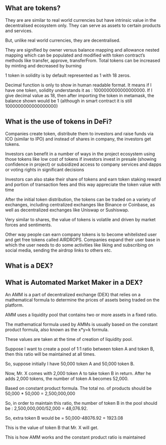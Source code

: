 ## What are tokens? 

They are are similar to real world currencies but have intrinsic value in the decentralised ecosystem only. They can serve as assets to certain products and services. 

But, unlike real world currencies, they are decentralised.

They are signified by owner versus balance mapping and allowance nested mapping which can be populated and modified with token contract’s methods like transfer, approve, transferFrom. Total tokens can be increased by minting and decreased by burning

1 token in solidity is by default represented as 1 with 18 zeros.

Decimal function is only to show in human readable format. It means if I have one token, solidity understands it as : 1000000000000000000. If I give decimal value as 18, then after importing the token in metamask, the balance shown would be 1 (although in smart contract it is still 1000000000000000000)



## What is the use of tokens in DeFi?


Companies create token, distribute them to investors and raise funds via ICO (similar to IPO) and instead of shares in company, the investors get tokens. 

Investors can benefit in a number of ways in the project ecosystem using those tokens like low cost of tokens if investors invest in presale (showing confidence in project) or subsidized access to company services and dapps or voting rights in significant decisions 

Investors can also stake their share of tokens and earn token staking reward and portion of transaction fees and this way appreciate the token value with time 

After the initial token distribution, the tokens can be traded on a variety of exchanges, including centralized exchanges like Binance or Coinbase, as well as decentralized exchanges like Uniswap or Sushiswap.

Very similar to shares, the value of tokens is volatile and driven by market forces and sentiments.

Other way people can earn company tokens is to become whitelisted user and get free tokens called AIRDROPS. Companies expand their user base in which the user needs to do some activities like liking and subscribing on social media, sending the airdrop links to others etc.



## What is a DEX?







## What is Automated Market Maker in a DEX?


An AMM is a part of decentralized exchange (DEX) that relies on a mathematical formula to determine the prices of assets being traded on the platform.

AMM uses a liquidity pool that contains two or more assets in a fixed ratio.

The mathematical formula used by AMMs is usually based on the constant product formula, also known as the x*y=k formula.

These values are taken at the time of creation of liquidity pool. 

Suppose I want to create a pool of 1:1 ratio between token A and token B, then this ratio will be maintained at all times. 

So, suppose initially I have 50,000 token A and 50,000 token B.

Now, Mr. X comes with 2,000 token A to take token B in return. After he adds 2,000 tokens, the number of token A becomes 52,000. 

Based on constant product formula. The total no. of products should be 50,000 * 50,000 = 2,500,000,000

So, in order to maintain this ratio, the number of token B in the pool should be : 2,500,000,000/52,000 = 48,076.92.

So, extra token B would be = 50,000-48076.92 = 1923.08 

This is the value of token B that Mr. X will get. 

This is how AMM works and the constant product ratio is maintained 